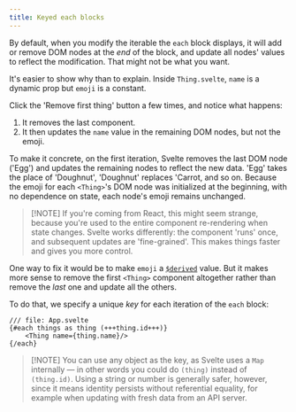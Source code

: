 ```yaml
---
title: Keyed each blocks
---
```


By default, when you modify the iterable the `each` block displays, it will add or remove DOM nodes at the _end_ of the block, and update all nodes' values to reflect the modification. That might not be what you want.

It's easier to show why than to explain. Inside `Thing.svelte`, `name` is a dynamic prop but `emoji` is a constant.

Click the 'Remove first thing' button a few times, and notice what happens:

1. It removes the last component.
2. It then updates the `name` value in the remaining DOM nodes, but not the emoji.

To make it concrete, on the first iteration, Svelte removes the last DOM node ('Egg') and updates the remaining nodes to reflect the new data. 'Egg' takes the place of 'Doughnut', 'Doughnut' replaces 'Carrot, and so on. Because the emoji for each `<Thing>`'s DOM node was initialized at the beginning, with no dependence on state, each node's emoji remains unchanged.

> [!NOTE] If you're coming from React, this might seem strange, because you're used to the entire component re-rendering when state changes. Svelte works differently: the component 'runs' once, and subsequent updates are 'fine-grained'. This makes things faster and gives you more control.

One way to fix it would be to make `emoji` a [`$derived`](derived-state) value. But it makes more sense to remove the first `<Thing>` component altogether rather than remove the _last_ one and update all the others.

To do that, we specify a unique _key_ for each iteration of the `each` block:

```svelte
/// file: App.svelte
{#each things as thing (+++thing.id+++)}
	<Thing name={thing.name}/>
{/each}
```

> [!NOTE] You can use any object as the key, as Svelte uses a `Map` internally — in other words you could do `(thing)` instead of `(thing.id)`. Using a string or number is generally safer, however, since it means identity persists without referential equality, for example when updating with fresh data from an API server.
